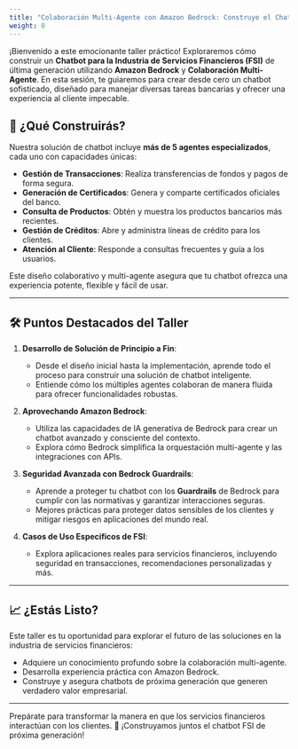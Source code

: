 ```yaml
---
title: "Colaboración Multi-Agente con Amazon Bedrock: Construye el Chatbot FSI de Próxima Generación"
weight: 0
---
```


¡Bienvenido a este emocionante taller práctico! Exploraremos cómo construir un **Chatbot para la Industria de Servicios Financieros (FSI)** de última generación utilizando **Amazon Bedrock** y **Colaboración Multi-Agente**. En esta sesión, te guiaremos para crear desde cero un chatbot sofisticado, diseñado para manejar diversas tareas bancarias y ofrecer una experiencia al cliente impecable.

## 🌟 ¿Qué Construirás?

Nuestra solución de chatbot incluye **más de 5 agentes especializados**, cada uno con capacidades únicas:

- **Gestión de Transacciones**: Realiza transferencias de fondos y pagos de forma segura.
- **Generación de Certificados**: Genera y comparte certificados oficiales del banco.
- **Consulta de Productos**: Obtén y muestra los productos bancarios más recientes.
- **Gestión de Créditos**: Abre y administra líneas de crédito para los clientes.
- **Atención al Cliente**: Responde a consultas frecuentes y guía a los usuarios.

Este diseño colaborativo y multi-agente asegura que tu chatbot ofrezca una experiencia potente, flexible y fácil de usar.

---

## 🛠️ Puntos Destacados del Taller

1. **Desarrollo de Solución de Principio a Fin**:

   - Desde el diseño inicial hasta la implementación, aprende todo el proceso para construir una solución de chatbot inteligente.
   - Entiende cómo los múltiples agentes colaboran de manera fluida para ofrecer funcionalidades robustas.

2. **Aprovechando Amazon Bedrock**:

   - Utiliza las capacidades de IA generativa de Bedrock para crear un chatbot avanzado y consciente del contexto.
   - Explora cómo Bedrock simplifica la orquestación multi-agente y las integraciones con APIs.

3. **Seguridad Avanzada con Bedrock Guardrails**:

   - Aprende a proteger tu chatbot con los **Guardrails** de Bedrock para cumplir con las normativas y garantizar interacciones seguras.
   - Mejores prácticas para proteger datos sensibles de los clientes y mitigar riesgos en aplicaciones del mundo real.

4. **Casos de Uso Específicos de FSI**:
   - Explora aplicaciones reales para servicios financieros, incluyendo seguridad en transacciones, recomendaciones personalizadas y más.

---

## 📈 ¿Estás Listo?

Este taller es tu oportunidad para explorar el futuro de las soluciones en la industria de servicios financieros:

- Adquiere un conocimiento profundo sobre la colaboración multi-agente.
- Desarrolla experiencia práctica con Amazon Bedrock.
- Construye y asegura chatbots de próxima generación que generen verdadero valor empresarial.

---

Prepárate para transformar la manera en que los servicios financieros interactúan con los clientes. 🚀 ¡Construyamos juntos el chatbot FSI de próxima generación!
